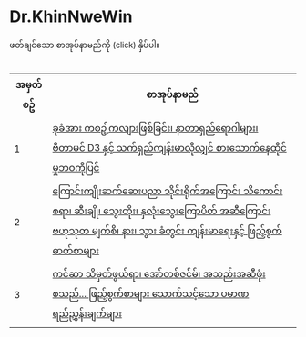 # Dr.KhinNweWin
<!DOCTYPE html>
<html>
<head>
</head>
<body>
ဖတ်ချင်သော စာအုပ်နာမည်ကို (click) နှိပ်ပါ။
<br/>
<table>
<tr><th>အမှတ်စဥ်</th><th>စာအုပ်နာမည်</th></tr>
  
<tr><td>1</td><td><a target="_blank" href="https://github.com/MayGroupMyanmar/Dr.KhinNweWin/blob/main/Book%201%20-%20Vitamin%20D3.pdf">ခုခံအား ကစဥ့်ကလျားဖြစ်ခြင်း၊ နာတာရှည်ရောဂါများ၊ ဗီတာမင် D3 နှင့် သက်ရှည်ကျန်းမာလိုလျှင် စားသောက်နေထိုင်မှုဘဝကိုပြင်</a></td></tr>
  
<tr><td>2</td><td><a target="_blank" href="https://github.com/MayGroupMyanmar/Dr.KhinNweWin/blob/main/Book%202%20-%20Functional%20Medicine.pdf">ကြောင်းကျိုးဆက်ဆေးပညာ သိုင်းရိုက်အကြောင်း သိကောင်းစရာ၊ ဆီးချို၊ သွေးတိုး၊ နှလုံးသွေးကြောပိတ် အဆီကြောင်း ဗဟုသုတ မျက်စိ၊ နား၊ သွား ခံတွင်း ကျန်းမာရေးနှင့် ဖြည့်စွက်ဓာတ်စာများ</a></td></tr>
  
<tr><td>3</td><td><a target="_blank" href="https://github.com/MayGroupMyanmar/Dr.KhinNweWin/blob/main/Book%203%20-%20Cancer.pdf">ကင်ဆာ သိမှတ်ဖွယ်ရာ၊ အော်တစ်ဇင်မ်၊ အသည်းအဆီဖုံး စသည်... ဖြည့်စွက်စာများ သောက်သင့်သော ပမာဏရည်ညွှန်းချက်များ</a></td></tr>

<br/>

</table>
</body>
</html>
